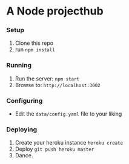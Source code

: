 # A Node projecthub

### Setup

1. Clone this repo
2. run `npm install`


### Running

1. Run the server: `npm start`
2. Browse to: `http://localhost:3002`

### Configuring

- Edit the `data/config.yaml` file to your liking

### Deploying

1. Create your heroku instance `heroku create`
2. Deploy `git push heroku master`
3. Dance.
